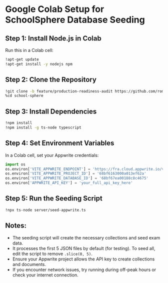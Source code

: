 # Google Colab Setup for SchoolSphere Database Seeding

## Step 1: Install Node.js in Colab
Run this in a Colab cell:
```bash
!apt-get update
!apt-get install -y nodejs npm
```

## Step 2: Clone the Repository
```bash
!git clone -b feature/production-readiness-audit https://github.com/romeo-codeit/school-sphere.git
%cd school-sphere
```

## Step 3: Install Dependencies
```bash
!npm install
!npm install -g ts-node typescript
```

## Step 4: Set Environment Variables
In a Colab cell, set your Appwrite credentials:
```python
import os
os.environ['VITE_APPWRITE_ENDPOINT'] = 'https://fra.cloud.appwrite.io/v1'
os.environ['VITE_APPWRITE_PROJECT_ID'] = '68bf6163000a013ef62a'
os.environ['VITE_APPWRITE_DATABASE_ID'] = '68bf67ea00188c8c4675'
os.environ['APPWRITE_API_KEY'] = 'your_full_api_key_here'
```

## Step 5: Run the Seeding Script
```bash
!npx ts-node server/seed-appwrite.ts
```

## Notes:
- The seeding script will create the necessary collections and seed exam data.
- It processes the first 5 JSON files by default (for testing). To seed all, edit the script to remove `.slice(0, 5)`.
- Ensure your Appwrite project allows the API key to create collections and documents.
- If you encounter network issues, try running during off-peak hours or check your internet connection.
